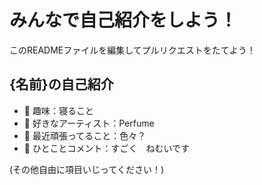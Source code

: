# みんなで自己紹介をしよう！
このREADMEファイルを編集してプルリクエストをたてよう！

## {名前}の自己紹介
- 🔭 趣味：寝ること
- 🎵 好きなアーティスト：Perfume
- 🌱 最近頑張ってること：色々？
- 💬 ひとことコメント：すごく　ねむいです

(その他自由に項目いじってください！)
